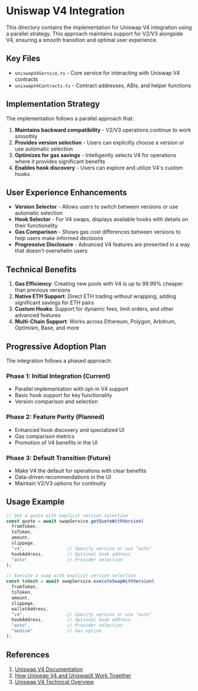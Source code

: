# Uniswap V4 Integration

This directory contains the implementation for Uniswap V4 integration using a parallel strategy. This approach maintains support for V2/V3 alongside V4, ensuring a smooth transition and optimal user experience.

## Key Files

- `uniswapV4Service.ts` - Core service for interacting with Uniswap V4 contracts
- `uniswapV4Contracts.ts` - Contract addresses, ABIs, and helper functions

## Implementation Strategy

The implementation follows a parallel approach that:

1. **Maintains backward compatibility** - V2/V3 operations continue to work smoothly
2. **Provides version selection** - Users can explicitly choose a version or use automatic selection
3. **Optimizes for gas savings** - Intelligently selects V4 for operations where it provides significant benefits
4. **Enables hook discovery** - Users can explore and utilize V4's custom hooks

## User Experience Enhancements

- **Version Selector** - Allows users to switch between versions or use automatic selection
- **Hook Selector** - For V4 swaps, displays available hooks with details on their functionality
- **Gas Comparison** - Shows gas cost differences between versions to help users make informed decisions
- **Progressive Disclosure** - Advanced V4 features are presented in a way that doesn't overwhelm users

## Technical Benefits

1. **Gas Efficiency**: Creating new pools with V4 is up to 99.99% cheaper than previous versions
2. **Native ETH Support**: Direct ETH trading without wrapping, adding significant savings for ETH pairs
3. **Custom Hooks**: Support for dynamic fees, limit orders, and other advanced features
4. **Multi-Chain Support**: Works across Ethereum, Polygon, Arbitrum, Optimism, Base, and more

## Progressive Adoption Plan

The integration follows a phased approach:

### Phase 1: Initial Integration (Current)
- Parallel implementation with opt-in V4 support
- Basic hook support for key functionality
- Version comparison and selection

### Phase 2: Feature Parity (Planned)
- Enhanced hook discovery and specialized UI
- Gas comparison metrics
- Promotion of V4 benefits in the UI

### Phase 3: Default Transition (Future)
- Make V4 the default for operations with clear benefits
- Data-driven recommendations in the UI
- Maintain V2/V3 options for continuity

## Usage Example

```typescript
// Get a quote with explicit version selection
const quote = await swapService.getQuoteWithVersion(
  fromToken,
  toToken,
  amount,
  slippage,
  "v4",                // Specify version or use "auto"
  hookAddress,         // Optional hook address
  "auto"               // Provider selection
);

// Execute a swap with explicit version selection
const txHash = await swapService.executeSwapWithVersion(
  fromToken,
  toToken,
  amount,
  slippage,
  walletAddress,
  "v4",                // Specify version or use "auto"
  hookAddress,         // Optional hook address
  "auto",              // Provider selection
  "medium"             // Gas option
);
```

## References

1. [Uniswap V4 Documentation](https://docs.uniswap.org/concepts/protocol/v4)
2. [How Uniswap V4 and UniswapX Work Together](https://blog.uniswap.org/how-uniswapv4-uniswapx-work-together)
3. [Uniswap V4 Technical Overview](https://blog.uniswap.org/uniswap-v4) 